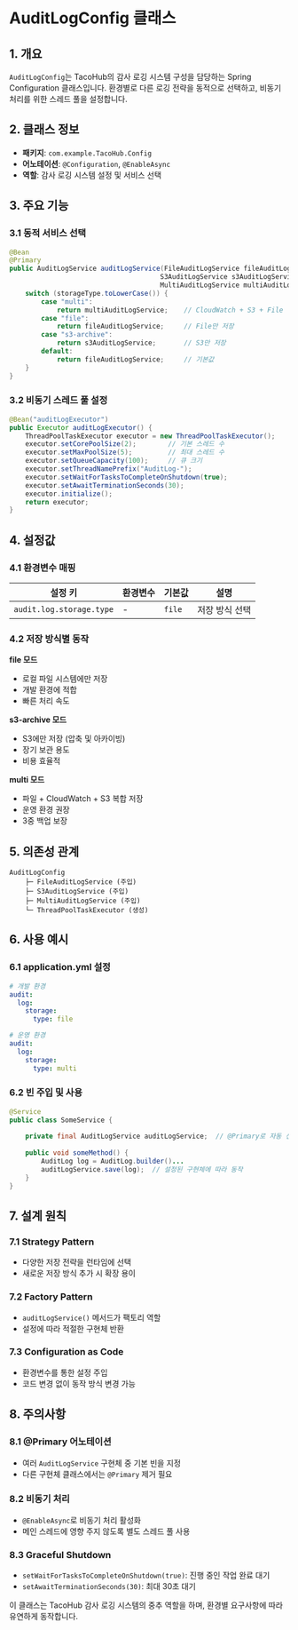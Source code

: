 # AuditLogConfig 클래스

## 1. 개요

`AuditLogConfig`는 TacoHub의 감사 로깅 시스템 구성을 담당하는 Spring Configuration 클래스입니다. 환경별로 다른 로깅 전략을 동적으로 선택하고, 비동기 처리를 위한 스레드 풀을 설정합니다.

## 2. 클래스 정보

- **패키지**: `com.example.TacoHub.Config`
- **어노테이션**: `@Configuration`, `@EnableAsync`
- **역할**: 감사 로깅 시스템 설정 및 서비스 선택

## 3. 주요 기능

### 3.1 동적 서비스 선택

```java
@Bean
@Primary
public AuditLogService auditLogService(FileAuditLogService fileAuditLogService,
                                      S3AuditLogService s3AuditLogService,
                                      MultiAuditLogService multiAuditLogService) {
    switch (storageType.toLowerCase()) {
        case "multi": 
            return multiAuditLogService;    // CloudWatch + S3 + File
        case "file": 
            return fileAuditLogService;     // File만 저장
        case "s3-archive": 
            return s3AuditLogService;       // S3만 저장
        default: 
            return fileAuditLogService;     // 기본값
    }
}
```

### 3.2 비동기 스레드 풀 설정

```java
@Bean("auditLogExecutor")
public Executor auditLogExecutor() {
    ThreadPoolTaskExecutor executor = new ThreadPoolTaskExecutor();
    executor.setCorePoolSize(2);        // 기본 스레드 수
    executor.setMaxPoolSize(5);         // 최대 스레드 수
    executor.setQueueCapacity(100);     // 큐 크기
    executor.setThreadNamePrefix("AuditLog-");
    executor.setWaitForTasksToCompleteOnShutdown(true);
    executor.setAwaitTerminationSeconds(30);
    executor.initialize();
    return executor;
}
```

## 4. 설정값

### 4.1 환경변수 매핑

| 설정 키 | 환경변수 | 기본값 | 설명 |
|---------|----------|--------|------|
| `audit.log.storage.type` | - | `file` | 저장 방식 선택 |

### 4.2 저장 방식별 동작

**file 모드**
- 로컬 파일 시스템에만 저장
- 개발 환경에 적합
- 빠른 처리 속도

**s3-archive 모드**
- S3에만 저장 (압축 및 아카이빙)
- 장기 보관 용도
- 비용 효율적

**multi 모드**
- 파일 + CloudWatch + S3 복합 저장
- 운영 환경 권장
- 3중 백업 보장

## 5. 의존성 관계

```
AuditLogConfig
    ├─ FileAuditLogService (주입)
    ├─ S3AuditLogService (주입)
    ├─ MultiAuditLogService (주입)
    └─ ThreadPoolTaskExecutor (생성)
```

## 6. 사용 예시

### 6.1 application.yml 설정

```yaml
# 개발 환경
audit:
  log:
    storage:
      type: file

# 운영 환경  
audit:
  log:
    storage:
      type: multi
```

### 6.2 빈 주입 및 사용

```java
@Service
public class SomeService {
    
    private final AuditLogService auditLogService;  // @Primary로 자동 선택
    
    public void someMethod() {
        AuditLog log = AuditLog.builder()...
        auditLogService.save(log);  // 설정된 구현체에 따라 동작
    }
}
```

## 7. 설계 원칙

### 7.1 Strategy Pattern
- 다양한 저장 전략을 런타임에 선택
- 새로운 저장 방식 추가 시 확장 용이

### 7.2 Factory Pattern
- `auditLogService()` 메서드가 팩토리 역할
- 설정에 따라 적절한 구현체 반환

### 7.3 Configuration as Code
- 환경변수를 통한 설정 주입
- 코드 변경 없이 동작 방식 변경 가능

## 8. 주의사항

### 8.1 @Primary 어노테이션
- 여러 `AuditLogService` 구현체 중 기본 빈을 지정
- 다른 구현체 클래스에서는 `@Primary` 제거 필요

### 8.2 비동기 처리
- `@EnableAsync`로 비동기 처리 활성화
- 메인 스레드에 영향 주지 않도록 별도 스레드 풀 사용

### 8.3 Graceful Shutdown
- `setWaitForTasksToCompleteOnShutdown(true)`: 진행 중인 작업 완료 대기
- `setAwaitTerminationSeconds(30)`: 최대 30초 대기

이 클래스는 TacoHub 감사 로깅 시스템의 중추 역할을 하며, 환경별 요구사항에 따라 유연하게 동작합니다.
